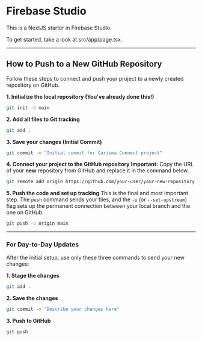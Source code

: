 # Firebase Studio

This is a NextJS starter in Firebase Studio.

To get started, take a look at src/app/page.tsx.

---

## How to Push to a **New** GitHub Repository

Follow these steps to connect and push your project to a newly created repository on GitHub.

**1. Initialize the local repository (You've already done this!)**
```bash
git init -b main
```

**2. Add all files to Git tracking**
```bash
git add .
```

**3. Save your changes (Initial Commit)**
```bash
git commit -m "Initial commit for Carisma Connect project"
```

**4. Connect your project to the GitHub repository**
**Important:** Copy the URL of your **new** repository from GitHub and replace it in the command below.
```bash
git remote add origin https://github.com/your-user/your-new-repository.git
```

**5. Push the code and set up tracking**
This is the final and most important step. The `push` command sends your files, and the `-u` (or `--set-upstream`) flag sets up the permanent connection between your local branch and the one on GitHub.
```bash
git push -u origin main
```

---
### For Day-to-Day Updates

After the initial setup, use only these three commands to send your new changes:

**1. Stage the changes**
```bash
git add .
```

**2. Save the changes**
```bash
git commit -m "Describe your changes here"
```

**3. Push to GitHub**
```bash
git push
```
